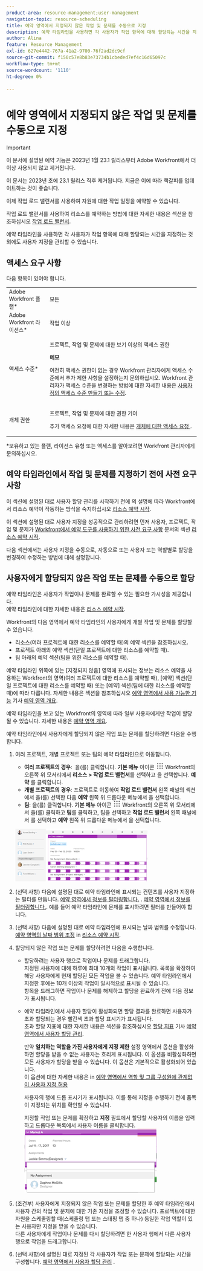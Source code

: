 ```yaml
---
product-area: resource-management;user-management
navigation-topic: resource-scheduling
title: 예약 영역에서 지정되지 않은 작업 및 문제를 수동으로 지정
description: 예약 타임라인을 사용하면 각 사용자가 작업 항목에 대해 할당되는 시간을 지정하는 것 외에도 사용자 지정을 관리할 수 있습니다.
author: Alina
feature: Resource Management
exl-id: 627e4442-767a-41a2-9700-76f2ad2dc9cf
source-git-commit: f150c57e8b83e73734b1cbeded7ef4c16d65097c
workflow-type: tm+mt
source-wordcount: '1110'
ht-degree: 0%

---
```


# 예약 영역에서 지정되지 않은 작업 및 문제를 수동으로 지정

>[!IMPORTANT]
>  
><span class="preview">이 문서에 설명된 예약 기능은 2023년 1월 23.1 릴리스부터 Adobe Workfront에서 더 이상 사용되지 않고 제거됩니다.   </span>
>  
> <span class="preview"> 이 문서는 2023년 초에 23.1 릴리스 직후 제거됩니다. 지금은 이에 따라 책갈피를 업데이트하는 것이 좋습니다. </span>
> 
><span class="preview"> 이제 작업 로드 밸런서를 사용하여 자원에 대한 작업 일정을 예약할 수 있습니다. </span>
>  
> <span class="preview">작업 로드 밸런서를 사용하여 리소스를 예약하는 방법에 대한 자세한 내용은 섹션을 참조하십시오 [작업 로드 밸런서](../../resource-mgmt/workload-balancer/workload-balancer.md). </span>

<!-- 

>[!CAUTION] 
> 
> 
> <span class="preview">The information in this article refers to the Adobe Workfront's Scheduling tools. The Scheduling areas have been removed from the Preview environment and will be removed from the Production environment in **January 2023**.  </span> 
> <span class="preview"> Instead, you can schedule resources in the Workload Balancer. </span> 
> 
>* <span class="preview"> For information about scheduling resources using the Workload Balancer, see the section [The Workload Balancer](../../resource-mgmt/workload-balancer/workload-balancer.md).</span> 
> 
>* <span class="preview"> For more information about the deprecation and removal of the Scheduling tools, see [Deprecation of Resource Scheduling tools in Adobe Workfront](../../resource-mgmt/resource-mgmt-overview/deprecate-resource-scheduling.md).</span> 
-->

예약 타임라인을 사용하면 각 사용자가 작업 항목에 대해 할당되는 시간을 지정하는 것 외에도 사용자 지정을 관리할 수 있습니다.

## 액세스 요구 사항

다음 항목이 있어야 합니다.

<table style="table-layout:auto"> 
 <col> 
 <col> 
 <tbody> 
  <tr> 
   <td role="rowheader">Adobe Workfront 플랜*</td> 
   <td> <p>모든</p> </td> 
  </tr> 
  <tr> 
   <td role="rowheader">Adobe Workfront 라이선스*</td> 
   <td> <p>작업 이상</p> </td> 
  </tr> 
  <tr> 
   <td role="rowheader">액세스 수준*</td> 
   <td> <p>프로젝트, 작업 및 문제에 대한 보기 이상의 액세스 권한</p> <p><b>메모</b>

여전히 액세스 권한이 없는 경우 Workfront 관리자에게 액세스 수준에서 추가 제한 사항을 설정하는지 문의하십시오. Workfront 관리자가 액세스 수준을 변경하는 방법에 대한 자세한 내용은 <a href="../../administration-and-setup/add-users/configure-and-grant-access/create-modify-access-levels.md" class="MCXref xref">사용자 정의 액세스 수준 만들기 또는 수정</a>.</p> </td>
</tr> 
  <tr> 
   <td role="rowheader">개체 권한</td> 
   <td> <p>프로젝트, 작업 및 문제에 대한 권한 기여</p> <p>추가 액세스 요청에 대한 자세한 내용은 <a href="../../workfront-basics/grant-and-request-access-to-objects/request-access.md" class="MCXref xref">개체에 대한 액세스 요청 </a>.</p> </td> 
  </tr> 
 </tbody> 
</table>

*보유하고 있는 플랜, 라이선스 유형 또는 액세스를 알아보려면 Workfront 관리자에게 문의하십시오.

## 예약 타임라인에서 작업 및 문제를 지정하기 전에 사전 요구 사항

이 섹션에 설명된 대로 사용자 할당 관리를 시작하기 전에 의 설명에 따라 Workfront에서 리소스 예약이 작동하는 방식을 숙지하십시오 [리소스 예약 시작](../../resource-mgmt/resource-scheduling/get-started-resource-scheduling.md).

이 섹션에 설명된 대로 사용자 지정을 성공적으로 관리하려면 먼저 사용자, 프로젝트, 작업 및 문제가 [Workfront에서 예약 도구를 사용하기 위한 사전 요구 사항](../../resource-mgmt/resource-scheduling/get-started-resource-scheduling.md#prerequisites) 문서의 섹션 [리소스 예약 시작](../../resource-mgmt/resource-scheduling/get-started-resource-scheduling.md).

다음 섹션에서는 사용자 지정을 수동으로, 자동으로 또는 사용자 또는 역할별로 할당을 변경하여 수정하는 방법에 대해 설명합니다.

## 사용자에게 할당되지 않은 작업 또는 문제를 수동으로 할당

예약 타임라인은 사용자가 작업이나 문제를 완료할 수 있는 필요한 가시성을 제공합니다.\
예약 타임라인에 대한 자세한 내용은 [리소스 예약 시작](../../resource-mgmt/resource-scheduling/get-started-resource-scheduling.md).

Workfront의 다음 영역에서 예약 타임라인의 사용자에게 개별 작업 및 문제를 할당할 수 있습니다.

* 리소스(여러 프로젝트에 대한 리소스를 예약할 때)의 예약 섹션을 참조하십시오.
* 프로젝트 아래의 예약 섹션(단일 프로젝트에 대한 리소스를 예약할 때).
* 팀 아래의 예약 섹션(팀을 위한 리소스를 예약할 때).

예약 타임라인 위쪽에 있는 [지정되지 않음] 영역에 표시되는 정보는 리소스 예약을 사용하는 Workfront의 영역(여러 프로젝트에 대한 리소스를 예약할 때), [예약] 섹션(단일 프로젝트에 대한 리소스를 예약할 때) 또는 [예약] 섹션(팀에 대한 리소스를 예약할 때)에 따라 다릅니다. 자세한 내용은 섹션을 참조하십시오 [예약 영역에서 사용 가능한 기능](../../resource-mgmt/resource-scheduling/overview-scheduling-areas.md#functionality-available-in-the-scheduling-area) 기사 [예약 영역 개요](../../resource-mgmt/resource-scheduling/overview-scheduling-areas.md).

예약 타임라인을 보고 있는 Workfront의 영역에 따라 일부 사용자에게만 작업이 할당될 수 있습니다. 자세한 내용은 [예약 영역 개요](../../resource-mgmt/resource-scheduling/overview-scheduling-areas.md).

예약 타임라인에서 사용자에게 할당되지 않은 작업 또는 문제를 할당하려면 다음을 수행합니다.

1. 여러 프로젝트, 개별 프로젝트 또는 팀의 예약 타임라인으로 이동합니다.

   * **여러 프로젝트의 경우**:  을(를) 클릭합니다. **기본 메뉴** 아이콘 ![](assets/main-menu-icon.png) Workfront의 오른쪽 위 모서리에서 **리소스 > 작업 로드 밸런서**&#x200B;를 선택하고 을 선택합니다. **예약** 를 클릭합니다.
   * **개별 프로젝트의 경우**: 프로젝트로 이동하여 **작업 로드 밸런서** 왼쪽 패널의 섹션에서 을(를) 선택한 다음 **예약** 왼쪽 위 드롭다운 메뉴에서 을 선택합니다.
   * **팀**: 을(를) 클릭합니다. **기본 메뉴** 아이콘 ![](assets/main-menu-icon.png) Workfront의 오른쪽 위 모서리에서 을(를) 클릭하고 **팀**&#x200B;를 클릭하고, 팀을 선택하고 **작업 로드 밸런서** 왼쪽 패널에서 를 선택하고 **예약** 왼쪽 위 드롭다운 메뉴에서 을 선택합니다.

   ![scheduling_contours.png](assets/scheduling-contours-350x139.png)

1. (선택 사항) 다음에 설명된 대로 예약 타임라인에 표시되는 컨텐츠를 사용자 지정하는 필터를 만듭니다. [예약 영역에서 정보를 필터링합니다.](../../resource-mgmt/resource-scheduling/filter-scheduling-area.md) . [예약 영역에서 정보를 필터링합니다.](../../resource-mgmt/resource-scheduling/filter-scheduling-area.md). 예를 들어 예약 타임라인에 문제를 표시하려면 필터를 만들어야 합니다.

1. (선택 사항) 다음에 설명된 대로 예약 타임라인에 표시되는 날짜 범위를 수정합니다. [예약 영역의 날짜 범위 조정](../../resource-mgmt/resource-scheduling/get-started-resource-scheduling.md#adjusting-the-date-range-for-which-data-is-displayed) in [리소스 예약 시작](../../resource-mgmt/resource-scheduling/get-started-resource-scheduling.md).

1. 할당되지 않은 작업 또는 문제를 할당하려면 다음을 수행합니다.

   * 할당하려는 사용자 행으로 작업이나 문제를 드래그합니다.\
      지정된 사용자에 대해 하루에 최대 10개의 작업이 표시됩니다. 목록을 확장하여 해당 사용자에게 현재 할당된 모든 작업을 볼 수 있습니다. 예약 타임라인에서 지정한 후에는 10개 이상의 작업이 일시적으로 표시될 수 있습니다.\
      항목을 드래그하면 작업이나 문제를 해제하고 할당을 완료하기 전에 다음 정보가 표시됩니다.

   * 예약 타임라인에서 사용자 할당이 활성화되면 할당 결과를 완료하면 사용자가 초과 할당되는 경우 빨간색 초과 할당 표시기가 표시됩니다.\
      초과 할당 지표에 대한 자세한 내용은 섹션을 참조하십시오 [할당 지표](../../resource-mgmt/resource-scheduling/manage-allocations-scheduling-areas.md#understanding-allocation-indicators) 기사 [예약 영역에서 사용자 할당 관리](../../resource-mgmt/resource-scheduling/manage-allocations-scheduling-areas.md).

      만약 **일치하는 역할을 가진 사용자에게 지정 제한** 설정 영역에서 옵션을 활성화하면 할당을 받을 수 없는 사용자는 흐리게 표시됩니다. 이 옵션을 비활성화하면 모든 사용자가 할당을 받을 수 있습니다. 이 옵션은 기본적으로 활성화되어 있습니다.\
      이 옵션에 대한 자세한 내용은 [](../../resource-mgmt/resource-scheduling/assignments-regardless-of-role-or-group-scheduling-areas.md#allowing-assignmennts-to-users-regardless-of-role) in [예약 영역에서 역할 및 그룹 구성원에 관계없이 사용자 지정 허용](../../resource-mgmt/resource-scheduling/assignments-regardless-of-role-or-group-scheduling-areas.md)

      사용자의 행에 드롭 표시기가 표시됩니다. 이를 통해 지정을 수행하기 전에 품목이 지정되는 위치를 확인할 수 있습니다.

      지정할 작업 또는 문제를 확장하고 **지정** 필드에서 할당할 사용자의 이름을 입력하고 드롭다운 목록에서 사용자 이름을 클릭합니다.\
      ![schedule_task_expanded.png](assets/schedule-task-expanded-350x170.png)

1. (조건부) 사용자에게 지정되지 않은 작업 또는 문제를 할당한 후 예약 타임라인에서 사용자 간의 작업 및 문제에 대한 기존 지정을 조정할 수 있습니다. 프로젝트에 대한 자원을 스케줄링할 때(스케줄링 탭 또는 스태핑 탭 중 하나) 동일한 작업 역할이 있는 사용자만 지정을 받을 수 있습니다.\
   다른 사용자에게 작업이나 문제를 다시 할당하려면 한 사용자 행에서 다른 사용자 행으로 작업을 드래그합니다.
1. (선택 사항)에 설명된 대로 지정된 각 사용자가 작업 또는 문제에 할당되는 시간을 구성합니다. [예약 영역에서 사용자 할당 관리](../../resource-mgmt/resource-scheduling/manage-allocations-scheduling-areas.md) .
